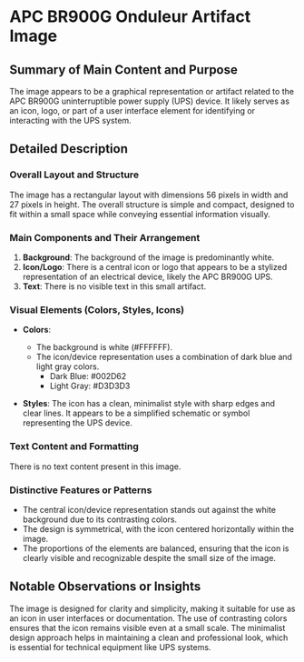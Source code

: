 # APC BR900G Onduleur Artifact Image

## Summary of Main Content and Purpose
The image appears to be a graphical representation or artifact related to the APC BR900G uninterruptible power supply (UPS) device. It likely serves as an icon, logo, or part of a user interface element for identifying or interacting with the UPS system.

## Detailed Description

### Overall Layout and Structure
The image has a rectangular layout with dimensions 56 pixels in width and 27 pixels in height. The overall structure is simple and compact, designed to fit within a small space while conveying essential information visually.

### Main Components and Their Arrangement
1. **Background**: The background of the image is predominantly white.
2. **Icon/Logo**: There is a central icon or logo that appears to be a stylized representation of an electrical device, likely the APC BR900G UPS.
3. **Text**: There is no visible text in this small artifact.

### Visual Elements (Colors, Styles, Icons)
- **Colors**:
  - The background is white (#FFFFFF).
  - The icon/device representation uses a combination of dark blue and light gray colors.
    - Dark Blue: #002D62
    - Light Gray: #D3D3D3

- **Styles**: The icon has a clean, minimalist style with sharp edges and clear lines. It appears to be a simplified schematic or symbol representing the UPS device.

### Text Content and Formatting
There is no text content present in this image.

### Distinctive Features or Patterns
- The central icon/device representation stands out against the white background due to its contrasting colors.
- The design is symmetrical, with the icon centered horizontally within the image.
- The proportions of the elements are balanced, ensuring that the icon is clearly visible and recognizable despite the small size of the image.

## Notable Observations or Insights
The image is designed for clarity and simplicity, making it suitable for use as an icon in user interfaces or documentation. The use of contrasting colors ensures that the icon remains visible even at a small scale. The minimalist design approach helps in maintaining a clean and professional look, which is essential for technical equipment like UPS systems.